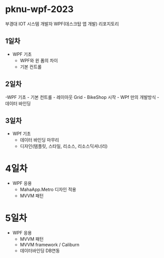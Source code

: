 # pknu-wpf-2023
부경대 IOT 시스템 개발자 WPF(데스크탑 앱 개발) 리포지토리


## 1일차
- WPF 기초
	- WPF와 윈 폼의 차이
	- 기본 컨트롤
	
## 2일차

-WPF 기초
	- 기본 컨트롤
	- 레이아웃 Grid
	- BikeShop 시작
	- WPf 만의 개발방식
	- 데이터 바인딩
	
	

## 3일차
- WPf 기초
	- 데이터 바인딩 마무리
	- 디자인(템플릿, 스타일, 리소스, 리소스딕셔너리)
	
	
# 4일차
- WPF 응용
	- MahaApp.Metro 디자인 적용
	- MVVM 패턴
	
# 5일차
- WPF 응용
	- MVVM 패턴
	- MVVM framework / Caliburn
	- 데이터바인딩 DB연동